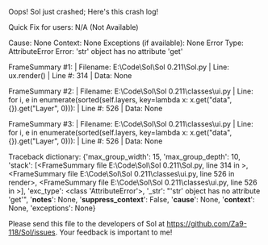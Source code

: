 Oops! Sol just crashed;
Here's this crash log!

Quick Fix for users: N/A (Not Available)

Cause: None
Context: None
Exceptions (if available): None
Error Type: AttributeError
Error: 'str' object has no attribute 'get'

FrameSummary #1:
  | Filename: E:\Code\Sol\Sol 0.211\Sol.py
  | Line: ux.render()
  | Line #: 314
  | Data: None

FrameSummary #2:
  | Filename: E:\Code\Sol\Sol 0.211\classes\ui.py
  | Line: for i, e in enumerate(sorted(self.layers, key=lambda x: x.get("data", {}).get("Layer", 0))):
  | Line #: 526
  | Data: None

FrameSummary #3:
  | Filename: E:\Code\Sol\Sol 0.211\classes\ui.py
  | Line: for i, e in enumerate(sorted(self.layers, key=lambda x: x.get("data", {}).get("Layer", 0))):
  | Line #: 526
  | Data: None

Traceback dictionary: {'max_group_width': 15, 'max_group_depth': 10, 'stack': [<FrameSummary file E:\Code\Sol\Sol 0.211\Sol.py, line 314 in <module>>, <FrameSummary file E:\Code\Sol\Sol 0.211\classes\ui.py, line 526 in render>, <FrameSummary file E:\Code\Sol\Sol 0.211\classes\ui.py, line 526 in <lambda>>], 'exc_type': <class 'AttributeError'>, '_str': "'str' object has no attribute 'get'", '__notes__': None, '__suppress_context__': False, '__cause__': None, '__context__': None, 'exceptions': None}


Please send this file to the developers of Sol at https://github.com/Za9-118/Sol/issues.
Your feedback is important to me!